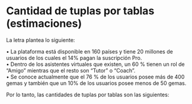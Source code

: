 # Cantidad de tuplas por tablas (estimaciones)

La letra plantea lo siguiente:

• La plataforma está disponible en 160 países y tiene 20 millones de usuarios de los cuales el 14% pagan la suscripción Pro.  
• Dentro de los asistentes virtuales que existen, un 60 % tienen un rol de “Amigo” mientras que el resto son “Tutor” o “Coach”.  
• Se conoce actualmente que el 76 % de los usuarios posee más de 400 gemas y también que un 10% de los usuarios posee menos de 50 gemas.

Por lo tanto, las cantidades de tuplas por tablas son las siguientes:



